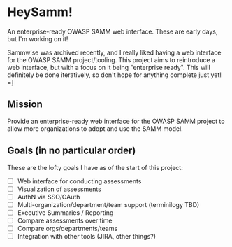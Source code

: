 # HeySamm!
An enterprise-ready OWASP SAMM web interface.  These are early days, but I'm working on it!

Sammwise was archived recently, and I really liked having a web interface for the OWASP SAMM project/tooling.  This project aims to reintroduce a web interface, but with a focus on it being "enterprise ready".  This will definitely be done iteratively, so don't hope for anything complete just yet! =]

## Mission
Provide an enterprise-ready web interface for the OWASP SAMM project to allow more organizations to adopt and use the SAMM model.

## Goals (in no particular order)
These are the lofty goals I have as of the start of this project:
- [ ] Web interface for conducting assessments
- [ ] Visualization of assessments
- [ ] AuthN via SSO/OAuth
- [ ] Multi-organization/department/team support (terminilogy TBD)
- [ ] Executive Summaries / Reporting
- [ ] Compare assessments over time
- [ ] Compare orgs/departments/teams
- [ ] Integration with other tools (JIRA, other things?)
